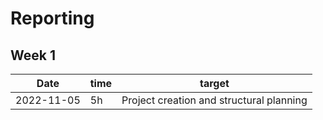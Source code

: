 <h1>Reporting</h1>

## Week 1

Date       | time | target |
-----------|------|--------|
2022-11-05 | 5h | Project creation and structural planning |
